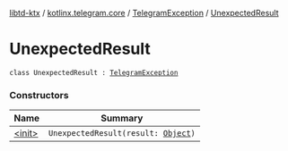 [libtd-ktx](../../../index.md) / [kotlinx.telegram.core](../../index.md) / [TelegramException](../index.md) / [UnexpectedResult](./index.md)

# UnexpectedResult

`class UnexpectedResult : `[`TelegramException`](../index.md)

### Constructors

| Name | Summary |
|---|---|
| [&lt;init&gt;](-init-.md) | `UnexpectedResult(result: `[`Object`](https://tdlibx.github.io/td/docs/org/drinkless/td/libcore/telegram/TdApi/Object.html)`)` |
